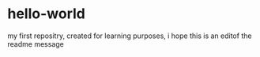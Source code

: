 # hello-world
my first repositry, created for learning purposes, i hope this is an editof the readme  message
